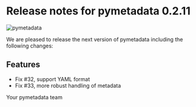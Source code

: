 # Release notes for pymetadata 0.2.11
![pymetadata](https://github.com/matthiaskoenig/pymetadata/raw/develop/docs/images/favicon/pymetadata-100x100-300dpi.png)

We are pleased to release the next version of pymetadata including the 
following changes:

## Features
- Fix #32, support YAML format
- Fix #33, more robust handling of metadata

Your pymetadata team
